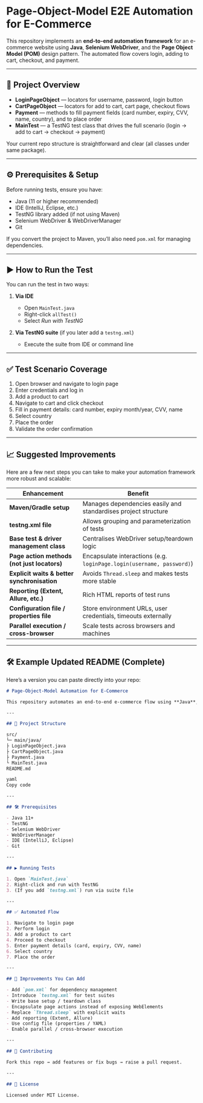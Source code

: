 # Page-Object-Model E2E Automation for E-Commerce

This repository implements an **end-to-end automation framework** for an e-commerce website using **Java**, **Selenium WebDriver**, and the **Page Object Model (POM)** design pattern. The automated flow covers login, adding to cart, checkout, and payment.

---

## 🧩 Project Overview

- **LoginPageObject** — locators for username, password, login button  
- **CartPageObject** — locators for add to cart, cart page, checkout flows  
- **Payment** — methods to fill payment fields (card number, expiry, CVV, name, country), and to place order  
- **MainTest** — a TestNG test class that drives the full scenario (login → add to cart → checkout → payment)  

Your current repo structure is straightforward and clear (all classes under same package).  

---

## ⚙️ Prerequisites & Setup

Before running tests, ensure you have:

- Java (11 or higher recommended)  
- IDE (IntelliJ, Eclipse, etc.)  
- TestNG library added (if not using Maven)  
- Selenium WebDriver & WebDriverManager  
- Git  

If you convert the project to Maven, you’ll also need `pom.xml` for managing dependencies.

---

## ▶️ How to Run the Test

You can run the test in two ways:

1. **Via IDE**  
   - Open `MainTest.java`  
   - Right-click `allTest()`  
   - Select *Run with TestNG*

2. **Via TestNG suite** (if you later add a `testng.xml`)  
   - Execute the suite from IDE or command line  

---

## ✅ Test Scenario Coverage

1. Open browser and navigate to login page  
2. Enter credentials and log in  
3. Add a product to cart  
4. Navigate to cart and click checkout  
5. Fill in payment details: card number, expiry month/year, CVV, name  
6. Select country  
7. Place the order  
8. Validate the order confirmation  

---

## 📈 Suggested Improvements

Here are a few next steps you can take to make your automation framework more robust and scalable:

| Enhancement | Benefit |
|-------------|---------|
| **Maven/Gradle setup** | Manages dependencies easily and standardises project structure |
| **testng.xml file** | Allows grouping and parameterization of tests |
| **Base test & driver management class** | Centralises WebDriver setup/teardown logic |
| **Page action methods (not just locators)** | Encapsulate interactions (e.g. `loginPage.login(username, password)`) |
| **Explicit waits & better synchronisation** | Avoids `Thread.sleep` and makes tests more stable |
| **Reporting (Extent, Allure, etc.)** | Rich HTML reports of test runs |
| **Configuration file / properties file** | Store environment URLs, user credentials, timeouts externally |
| **Parallel execution / cross-browser** | Scale tests across browsers and machines |

---

## 🛠️ Example Updated README (Complete)

Here’s a version you can paste directly into your repo:

```md
# Page-Object-Model Automation for E-Commerce

This repository automates an end-to-end e-commerce flow using **Java**, **Selenium WebDriver**, and the **Page Object Model (POM)** design pattern. The flow covers login, adding to cart, checkout, and payment.

---

## 📁 Project Structure

src/
└─ main/java/
├ LoginPageObject.java
├ CartPageObject.java
├ Payment.java
└ MainTest.java
README.md

yaml
Copy code

---

## 🛠 Prerequisites

- Java 11+  
- TestNG  
- Selenium WebDriver  
- WebDriverManager  
- IDE (IntelliJ, Eclipse)  
- Git  

---

## ▶ Running Tests

1. Open `MainTest.java`  
2. Right-click and run with TestNG  
3. (If you add `testng.xml`) run via suite file  

---

## ✅ Automated Flow

1. Navigate to login page  
2. Perform login  
3. Add a product to cart  
4. Proceed to checkout  
5. Enter payment details (card, expiry, CVV, name)  
6. Select country  
7. Place the order  

---

## 🔧 Improvements You Can Add

- Add `pom.xml` for dependency management  
- Introduce `testng.xml` for test suites  
- Write base setup / teardown class  
- Encapsulate page actions instead of exposing WebElements  
- Replace `Thread.sleep` with explicit waits  
- Add reporting (Extent, Allure)  
- Use config file (properties / YAML)  
- Enable parallel / cross-browser execution  

---

## 🤝 Contributing

Fork this repo → add features or fix bugs → raise a pull request.

---

## 📜 License

Licensed under MIT License.
